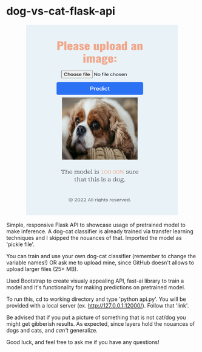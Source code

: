 # dog-vs-cat-flask-api

<p align="center"><img src = 'https://github.com/lobvh/dog-vs-cat-flask-api/blob/main/readme-image/cute-doggie.png?raw=true' width = 400 height = 500></p>


Simple, responsive Flask API to showcase usage of pretrained model to make inference. A dog-cat classifier is already trained via transfer learning techniques and I skipped the nouances of that. Imported the model as 'pickle file'.

You can train and use your own dog-cat classifier (remember to change the variable names!) OR ask me to upload mine, since GitHub doesn't allows to upload larger files (25+ MB). 

Used Bootstrap to create visualy appealing API, fast-ai library to train a model and it's functionality for making predictions on pretrained model. 

To run this, cd to working directory and type 'python api.py'. You will be provided with a local server (ex. http://127.0.0.1:12000/). Follow that 'link'.

Be advised that if you put a picture of something that is not cat/dog you might get gibberish results. As expected, since layers hold the nouances of dogs and cats, and <i>can't</i> generalize.

Good luck, and feel free to ask me if you have any questions!
